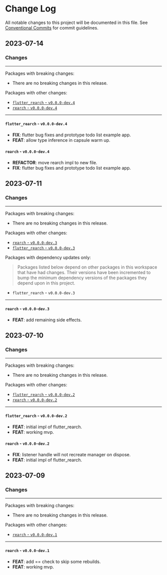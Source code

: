 # Change Log

All notable changes to this project will be documented in this file.
See [Conventional Commits](https://conventionalcommits.org) for commit guidelines.

## 2023-07-14

### Changes

---

Packages with breaking changes:

 - There are no breaking changes in this release.

Packages with other changes:

 - [`flutter_rearch` - `v0.0.0-dev.4`](#flutter_rearch---v000-dev4)
 - [`rearch` - `v0.0.0-dev.4`](#rearch---v000-dev4)

---

#### `flutter_rearch` - `v0.0.0-dev.4`

 - **FIX**: flutter bug fixes and prototype todo list example app.
 - **FEAT**: allow type inference in capsule warm up.

#### `rearch` - `v0.0.0-dev.4`

 - **REFACTOR**: move rearch impl to new file.
 - **FIX**: flutter bug fixes and prototype todo list example app.


## 2023-07-11

### Changes

---

Packages with breaking changes:

 - There are no breaking changes in this release.

Packages with other changes:

 - [`rearch` - `v0.0.0-dev.3`](#rearch---v000-dev3)
 - [`flutter_rearch` - `v0.0.0-dev.3`](#flutter_rearch---v000-dev3)

Packages with dependency updates only:

> Packages listed below depend on other packages in this workspace that have had changes. Their versions have been incremented to bump the minimum dependency versions of the packages they depend upon in this project.

 - `flutter_rearch` - `v0.0.0-dev.3`

---

#### `rearch` - `v0.0.0-dev.3`

 - **FEAT**: add remaining side effects.


## 2023-07-10

### Changes

---

Packages with breaking changes:

 - There are no breaking changes in this release.

Packages with other changes:

 - [`flutter_rearch` - `v0.0.0-dev.2`](#flutter_rearch---v000-dev2)
 - [`rearch` - `v0.0.0-dev.2`](#rearch---v000-dev2)

---

#### `flutter_rearch` - `v0.0.0-dev.2`

 - **FEAT**: initial impl of flutter_rearch.
 - **FEAT**: working mvp.

#### `rearch` - `v0.0.0-dev.2`

 - **FIX**: listener handle will not recreate manager on dispose.
 - **FEAT**: initial impl of flutter_rearch.


## 2023-07-09

### Changes

---

Packages with breaking changes:

 - There are no breaking changes in this release.

Packages with other changes:

 - [`rearch` - `v0.0.0-dev.1`](#rearch---v000-dev1)

---

#### `rearch` - `v0.0.0-dev.1`

 - **FEAT**: add == check to skip some rebuilds.
 - **FEAT**: working mvp.

